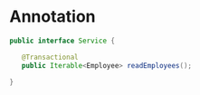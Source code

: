 # Annotation

```java
public interface Service {

   @Transactional
   public Iterable<Employee> readEmployees();

}
```

